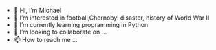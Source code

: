 - 👋 Hi, I’m Michael
- 👀 I’m interested in football,Chernobyl disaster, history of World War II
- 🌱 I’m currently learning programming in Python 
- 💞️ I’m looking to collaborate on ...
- 📫 How to reach me ...

<!---
JimmyPage92/JimmyPage92 is a ✨ special ✨ repository because its `README.md` (this file) appears on your GitHub profile.
You can click the Preview link to take a look at your changes.
--->
